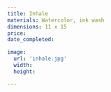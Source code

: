 ```yaml
---
title: Inhale
materials: Watercolor, ink wash
dimensions: 11 x 15
price:
date_completed:

image:
  url: 'inhale.jpg'
  width:
  height:

---
```

